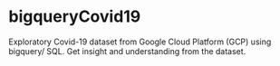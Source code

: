 # bigqueryCovid19
Exploratory Covid-19 dataset from Google Cloud Platform (GCP) using bigquery/ SQL. Get insight and understanding from the dataset.
